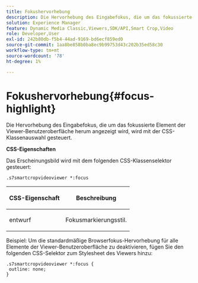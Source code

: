 ```yaml
---
title: Fokushervorhebung
description: Die Hervorhebung des Eingabefokus, die um das fokussierte Element der Viewer-Benutzeroberfläche herum angezeigt wird, wird mit der CSS-Klassenauswahl gesteuert.
solution: Experience Manager
feature: Dynamic Media Classic,Viewers,SDK/API,Smart Crop,Video
role: Developer,User
exl-id: 242b80db-f5b4-44ad-9169-bd6ecf859ed0
source-git-commit: 1aa8be858b0ba8ec9b99753d43c202b35ed58c30
workflow-type: tm+mt
source-wordcount: '78'
ht-degree: 1%

---
```


# Fokushervorhebung{#focus-highlight}

Die Hervorhebung des Eingabefokus, die um das fokussierte Element der Viewer-Benutzeroberfläche herum angezeigt wird, wird mit der CSS-Klassenauswahl gesteuert.

<!--<a id="section_061E550C1C1D4DB2BD663A898895B38C"></a>-->

**CSS-Eigenschaften**

Das Erscheinungsbild wird mit dem folgenden CSS-Klassenselektor gesteuert:

```
.s7smartcropvideoviewer *:focus
```

<table id="table_94EE3F5BBE4547C0B4943471CEE7EDE4"> 
 <thead> 
  <tr> 
   <th colname="col1" class="entry"> <p> CSS-Eigenschaft </p> </th> 
   <th colname="col2" class="entry"> <p>Beschreibung </p> </th> 
  </tr> 
 </thead>
 <tbody> 
  <tr> 
   <td colname="col1"> <p> <span class="codeph"> entwurf </span> </p> </td> 
   <td colname="col2"> <p>Fokusmarkierungsstil. </p> </td> 
  </tr> 
 </tbody> 
</table>

Beispiel: Um die standardmäßige Browserfokus-Hervorhebung für alle Elemente der Viewer-Benutzeroberfläche zu deaktivieren, fügen Sie den folgenden CSS-Selektor zum Stylesheet des Viewers hinzu:

```
.s7smartcropvideoviewer *:focus { 
 outline: none; 
}
```
